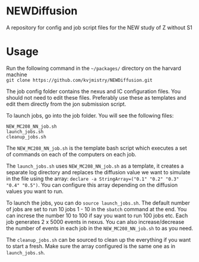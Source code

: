 # NEWDiffusion
A repository for config and job script files for the NEW study of Z without S1  

# Usage  
Run the following command in the `~/packages/` directory on the harvard machine  
`git clone https://github.com/kvjmistry/NEWDiffusion.git`  

The job config folder contains the nexus and IC configuration files. You should
not need to edit these files. Preferably use these as templates and edit them
directly from the jon submission script.  

To launch jobs, go into the job folder. You will see the following files:  

```
NEW_MC208_NN_job.sh
launch_jobs.sh
cleanup_jobs.sh
```

The `NEW_MC208_NN_job.sh` is the template bash script which executes a set of
commands on each of the computers on each job.  

The `launch_jobs.sh` uses `NEW_MC208_NN_job.sh` as a template, it creates a 
separate log directory and replaces the diffusion value we want to simulate in
the file using the array: `declare -a StringArray=("0.1" "0.2" "0.3" "0.4" "0.5")`.
You can configure this array depending on the diffusion values you want to run.

To launch the jobs, you can do `source launch_jobs.sh`. The default number of jobs
are set to run 10 jobs 1 - 10 in the `sbatch` command at the end. You can increse
the number 10 to 100 if say you want to run 100 jobs etc. Each job generates 2 x 5000
events in nexus. You can also increase/decrease the number of events in each job
in the `NEW_MC208_NN_job.sh` to as you need. 

The `cleanup_jobs.sh` can be sourced to clean up the everything if you want to 
start a fresh. Make sure the array configured is the same one as in `launch_jobs.sh`.